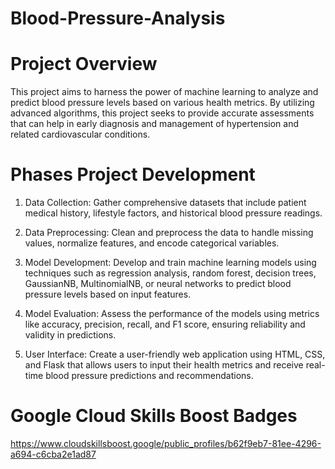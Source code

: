 # Blood-Pressure-Analysis
# Project Overview
This project aims to harness the power of machine learning to analyze and predict blood pressure levels based on various health metrics. By utilizing advanced algorithms, this project seeks to provide accurate assessments that can help in early diagnosis and management of hypertension and related cardiovascular conditions.

# Phases Project Development
1. Data Collection: Gather comprehensive datasets that include patient medical history, lifestyle factors, and historical blood pressure readings.

2. Data Preprocessing: Clean and preprocess the data to handle missing values, normalize features, and encode categorical variables.

3. Model Development: Develop and train machine learning models using techniques such as regression analysis, random forest, decision trees, GaussianNB, MultinomialNB,  or neural networks to predict blood pressure levels based on input features.

4. Model Evaluation: Assess the performance of the models using metrics like accuracy, precision, recall, and F1 score, ensuring reliability and validity in predictions.

5. User Interface: Create a user-friendly web application using HTML, CSS, and Flask that allows users to input their health metrics and receive real-time blood pressure predictions and recommendations.

# Google Cloud Skills Boost Badges
https://www.cloudskillsboost.google/public_profiles/b62f9eb7-81ee-4296-a694-c6cba2e1ad87
